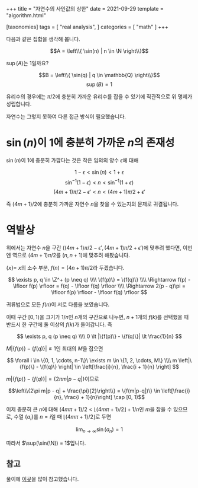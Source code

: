 +++
title = "자연수의 사인값의 상한"
date = 2021-09-29
template = "algorithm.html"

[taxonomies]
tags = [
    "real analysis",
]
categories = [
    "math"
]
+++

다음과 같은 집합을 생각해 봅니다.

$$A = \left\\{ \sin(n) | n \in \N \right\\}$$

$\sup(A)$는 1일까요?

$$B = \left\\{ \sin(q) | q \in \mathbb{Q} \right\\}$$
$$\sup(B) = 1$$

유리수의 경우에는 $\pi/2$에 충분히 가까운 유리수를 잡을 수 있기에 직관적으로 위 명제가 성립합니다.

자연수는 그렇지 못하여 다른 접근 방식이 필요했습니다.

# $\sin(n)$이 1에 충분히 가까운 $n$의 존재성

$\sin(n)$이 1에 충분히 가깝다는 것은 작은 임의의 양수 $\epsilon$에 대해

$$1 - \epsilon \lt \sin(n) \lt 1 + \epsilon$$
$$\sin^{-1}(1 - \epsilon) \lt n \lt \sin^{-1}(1 + \epsilon)$$
$$(4m + 1)\pi/2 - \epsilon' \lt n \lt (4m + 1)\pi/2 + \epsilon'$$

즉 $(4m + 1)/2$에 충분히 가까운 자연수 $n$을 찾을 수 있는지의 문제로 귀결됩니다.

# 역발상

위에서는 자연수 $n$을 구간 $((4m + 1)\pi/2 - \epsilon', (4m + 1)\pi/2 + \epsilon')$에 맞추려 했다면, 이번엔 역으로 $(4m + 1)\pi/2$를 $(n, n + 1)$에 맞추려 해봤습니다.

$\{x\} =$ $x$의 소수 부분, $f(n) = (4n + 1)\pi/2$라 두겠습니다.

$$
\exists p, q \in \Z^+ (p \neq q) \\\\
\{f(p)\} = \{f(q)\} \\\\
\Rightarrow f(p) - \lfloor f(p) \rfloor = f(q) - \lfloor f(q) \rfloor \\\\
\Rightarrow 2(p - q)\pi = \lfloor f(p) \rfloor - \lfloor f(q) \rfloor
$$

귀류법으로 모든 $f(n)$이 서로 다름을 보였습니다.

이때 구간 $[0, 1)$을 크기가 $1/n$인 $n$개의 구간으로 나누면, $n + 1$개의 $f(k)$를 선택했을 때 반드시 한 구간에 둘 이상의 $f(k)$가 들어갑니다. 즉

$$
\exists p, q (p \neq q) \\\\
0 \lt |\{f(p)\} - \{f(q)\}| \lt \frac{1}{n}
$$

$M \left|\{f(p)\} - \{f(q)\}\right| \leq 1$인 최대의 $M$을 잡으면

$$
\forall i \in \{0, 1, \cdots, n-1\}\ \exists m \in \{1, 2, \cdots, M\} \\\\
m \left|\{f(p)\} - \{f(q)\} \right| \in \left[\frac{i}{n}, \frac{i + 1}{n} \right]
$$

$m\left|\{f(p)\} - \{f(q)\}\right| = \{2\pi m|p - q|\}$이므로

$$\left\\{2\pi m|p - q| + \frac{\pi}{2}\right\\} = \{f(m|p-q|)\} \in \left[\frac{i}{n}, \frac{i + 1}{n}\right] \cap [0, 1)$$

이제 충분히 큰 $n$에 대해
$(4m\pi + 1) / 2 \lt \lfloor(4m\pi + 1)/2\rfloor + 1/n$인 $m$을 잡을 수 있으므로, 수열 $\{a_i\}$를 $n = i$일 때 $\lfloor(4m\pi + 1)/2\rfloor$로 두면

$$\lim_{n\to\infty}\sin(a_n)=1$$

따라서 $\sup(\sin(\N)) = 1$입니다.

## 참고

풀이에 [이곳](https://math.stackexchange.com/a/272713)을 많이 참고했습니다.
